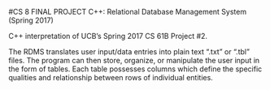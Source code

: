 #CS 8 FINAL PROJECT
C++: Relational Database Management System (Spring 2017)

C++ interpretation of UCB’s Spring 2017 CS 61B Project #2.

The RDMS translates user input/data entries into plain text “.txt” or “.tbl” files. The program can then store,
organize, or manipulate the user input in the form of tables. Each table possesses columns which define the 
specific qualities and relationship between rows of individual entities. 
